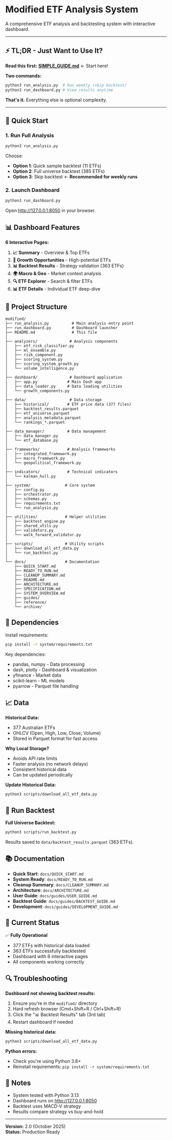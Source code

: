 # Modified ETF Analysis System

A comprehensive ETF analysis and backtesting system with interactive dashboard.

---

## ⚡ TL;DR - Just Want to Use It?

**Read this first:** **[SIMPLE_GUIDE.md](SIMPLE_GUIDE.md)** ← Start here!

**Two commands:**
```bash
python3 run_analysis.py  # Run weekly (skip backtest)
python3 run_dashboard.py # View results anytime
```

**That's it.** Everything else is optional complexity.

---

## 🚀 Quick Start

### 1. Run Full Analysis
```bash
python3 run_analysis.py
```
Choose:
- **Option 1**: Quick sample backtest (11 ETFs)
- **Option 2**: Full universe backtest (385 ETFs)
- **Option 3**: Skip backtest ← **Recommended for weekly runs**

### 2. Launch Dashboard
```bash
python3 run_dashboard.py
```
Open http://127.0.0.1:8050 in your browser.

## 📊 Dashboard Features

**6 Interactive Pages:**
1. **📈 Summary** - Overview & Top ETFs
2. **🚀 Growth Opportunities** - High-potential ETFs
3. **📊 Backtest Results** - Strategy validation (363 ETFs)
4. **🌍 Macro & Geo** - Market context analysis
5. **🔍 ETF Explorer** - Search & filter ETFs
6. **📊 ETF Details** - Individual ETF deep-dive

## 📁 Project Structure

```
modified/
├── run_analysis.py          # Main analysis entry point
├── run_dashboard.py         # Dashboard launcher
├── README.md                # This file
│
├── analyzers/              # Analysis components
│   ├── etf_risk_classifier.py
│   ├── ml_ensemble.py
│   ├── risk_component.py
│   ├── scoring_system.py
│   ├── scoring_system_growth.py
│   └── volume_intelligence.py
│
├── dashboard/              # Dashboard application
│   ├── app.py             # Main Dash app
│   ├── data_loader.py     # Data loading utilities
│   └── growth_components.py
│
├── data/                   # Data storage
│   ├── historical/        # ETF price data (377 files)
│   ├── backtest_results.parquet
│   ├── etf_universe.parquet
│   ├── analysis_metadata.parquet
│   └── rankings_*.parquet
│
├── data_manager/          # Data management
│   ├── data_manager.py
│   └── etf_database.py
│
├── frameworks/            # Analysis frameworks
│   ├── integrated_framework.py
│   ├── macro_framework.py
│   └── geopolitical_framework.py
│
├── indicators/            # Technical indicators
│   └── kalman_hull.py
│
├── system/               # Core system
│   ├── config.py
│   ├── orchestrator.py
│   ├── schemas.py
│   ├── requirements.txt
│   └── run_analysis.py
│
├── utilities/            # Helper utilities
│   ├── backtest_engine.py
│   ├── shared_utils.py
│   ├── validators.py
│   └── walk_forward_validator.py
│
├── scripts/              # Utility scripts
│   ├── download_all_etf_data.py
│   └── run_backtest.py
│
└── docs/                 # Documentation
    ├── QUICK_START.md
    ├── READY_TO_RUN.md
    ├── CLEANUP_SUMMARY.md
    ├── README.md
    ├── ARCHITECTURE.md
    ├── SPECIFICATION.md
    ├── SYSTEM_OVERVIEW.md
    ├── guides/
    ├── reference/
    └── archive/
```

## 🔧 Dependencies

Install requirements:
```bash
pip install -r system/requirements.txt
```

Key dependencies:
- pandas, numpy - Data processing
- dash, plotly - Dashboard & visualization
- yfinance - Market data
- scikit-learn - ML models
- pyarrow - Parquet file handling

## 📈 Data

**Historical Data:**
- 377 Australian ETFs
- OHLCV (Open, High, Low, Close, Volume)
- Stored in Parquet format for fast access

**Why Local Storage?**
- Avoids API rate limits
- Faster analysis (no network delays)
- Consistent historical data
- Can be updated periodically

**Update Historical Data:**
```bash
python3 scripts/download_all_etf_data.py
```

## 🧪 Run Backtest

**Full Universe Backtest:**
```bash
python3 scripts/run_backtest.py
```

Results saved to `data/backtest_results.parquet` (363 ETFs).

## 📚 Documentation

- **Quick Start**: `docs/QUICK_START.md`
- **System Ready**: `docs/READY_TO_RUN.md`
- **Cleanup Summary**: `docs/CLEANUP_SUMMARY.md`
- **Architecture**: `docs/ARCHITECTURE.md`
- **User Guide**: `docs/guides/USER_GUIDE.md`
- **Backtest Guide**: `docs/guides/BACKTEST_GUIDE.md`
- **Development**: `docs/guides/DEVELOPMENT_GUIDE.md`

## 🎯 Current Status

✅ **Fully Operational**
- 377 ETFs with historical data loaded
- 363 ETFs successfully backtested
- Dashboard with 6 interactive pages
- All components working correctly

## 🔍 Troubleshooting

**Dashboard not showing backtest results:**
1. Ensure you're in the `modified/` directory
2. Hard refresh browser (Cmd+Shift+R / Ctrl+Shift+R)
3. Click the "📊 Backtest Results" tab (3rd tab)
4. Restart dashboard if needed

**Missing historical data:**
```bash
python3 scripts/download_all_etf_data.py
```

**Python errors:**
- Check you're using Python 3.8+
- Reinstall requirements: `pip install -r system/requirements.txt`

## 📝 Notes

- System tested with Python 3.13
- Dashboard runs on http://127.0.0.1:8050
- Backtest uses MACD-V strategy
- Results compare strategy vs buy-and-hold

---

**Version:** 2.0 (October 2025)  
**Status:** Production Ready

